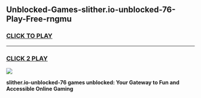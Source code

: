 
## Unblocked-Games-slither.io-unblocked-76-Play-Free-rngmu
<h3>
<a href="https://premium76.site?title=slither.io-unblocked-76&ref=20M">CLICK TO PLAY</a></h3>
<hr>

<h3>
<a href="https://premium76.site?title=slither.io-unblocked-76&ref=20M">CLICK 2 PLAY</a>
  
</h3>

<a href="https://premium76.site?title=slither.io-unblocked-76&ref=19M"><img src="https://clearcache.store/games.png"></a>


**slither.io-unblocked-76 games unblocked: Your Gateway to Fun and Accessible Online Gaming**
